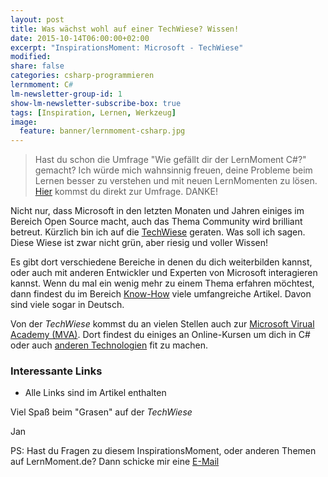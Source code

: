 ```yaml
---
layout: post
title: Was wächst wohl auf einer TechWiese? Wissen!
date: 2015-10-14T06:00:00+02:00
excerpt: "InspirationsMoment: Microsoft - TechWiese"
modified:
share: false
categories: csharp-programmieren
lernmoment: C#
lm-newsletter-group-id: 1
show-lm-newsletter-subscribe-box: true
tags: [Inspiration, Lernen, Werkzeug]
image:
  feature: banner/lernmoment-csharp.jpg
---
```


> Hast du schon die Umfrage "Wie gefällt dir der LernMoment C#?" gemacht? Ich würde mich wahnsinnig freuen, deine Probleme beim Lernen besser zu verstehen und mit neuen LernMomenten zu lösen. [Hier](https://docs.google.com/forms/d/1TgZ0nMdTO3yJ4tmwfZcUFLW45LK63B1iryzjTGbtHdI/viewform?usp=send_form) kommst du direkt zur Umfrage. DANKE!

Nicht nur, dass Microsoft in den letzten Monaten und Jahren einiges im Bereich Open Source macht, auch das Thema Community wird brilliant betreut. Kürzlich bin ich auf die [TechWiese](http://www.techwiese.de) geraten. Was soll ich sagen. Diese Wiese ist zwar nicht grün, aber riesig und voller Wissen!

Es gibt dort verschiedene Bereiche in denen du dich weiterbilden kannst, oder auch mit anderen Entwickler und Experten von Microsoft interagieren kannst. Wenn du mal ein wenig mehr zu einem Thema erfahren möchtest, dann findest du im Bereich [Know-How](https://www.microsoft.com/germany/techwiese/know-how/default.aspx) viele umfangreiche Artikel. Davon sind viele sogar in Deutsch.

Von der *TechWiese* kommst du an vielen Stellen auch zur [Microsoft Virual Academy (MVA)](http://www.microsoftvirtualacademy.com/training-topics/c_topic_page_ger). Dort findest du einiges an Online-Kursen um dich in C# oder auch [anderen Technologien](http://www.microsoftvirtualacademy.com) fit zu machen.

### Interessante Links 

-	Alle Links sind im Artikel enthalten

Viel Spaß beim "Grasen" auf der *TechWiese*

Jan


PS: Hast du Fragen zu diesem InspirationsMoment, oder anderen Themen auf LernMoment.de? Dann schicke mir eine [E-Mail](mailto:jan@lernmoment.de)
